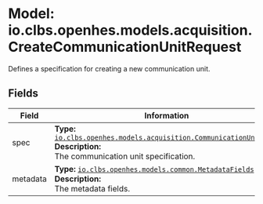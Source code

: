 # Model: io.clbs.openhes.models.acquisition.CreateCommunicationUnitRequest

Defines a specification for creating a new communication unit.

## Fields

| Field | Information |
| --- | --- |
| spec | <b>Type:</b> [`io.clbs.openhes.models.acquisition.CommunicationUnitSpec`](model-io-clbs-openhes-models-acquisition-communicationunitspec.md)<br><b>Description:</b><br>The communication unit specification. |
| metadata | <b>Type:</b> [`io.clbs.openhes.models.common.MetadataFields`](model-io-clbs-openhes-models-common-metadatafields.md)<br><b>Description:</b><br>The metadata fields. |

